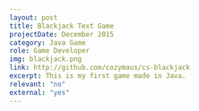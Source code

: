 ```yaml
---
layout: post
title: Blackjack Text Game
projectDate: December 2015
category: Java Game
role: Game Developer
img: blackjack.png
link: http://github.com/cozymaus/cs-blackjack
excerpt: This is my first game made in Java.
relevant: "no"
external: "yes"
---
```

